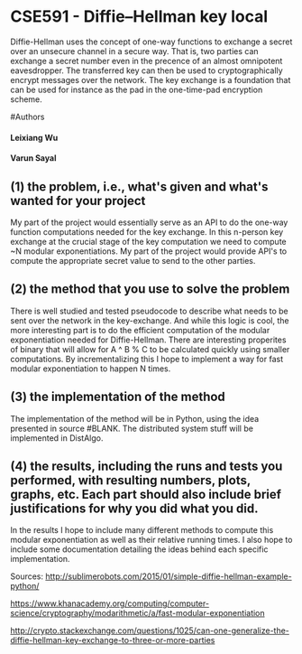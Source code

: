 # CSE591 - Diffie–Hellman key local
Diffie-Hellman uses the concept of one-way functions to exchange a secret over an unsecure channel in a secure way. That is, two parties can exchange a secret number even in the precence of an almost omnipotent eavesdropper. The transferred key can then be used to cryptographically encrypt messages over the network. The key exchange is a foundation that can be used for instance as the pad in the one-time-pad encryption scheme.

#Authors
#### Leixiang Wu
#### Varun Sayal

## (1) the problem, i.e., what's given and what's wanted for your project
My part of the project would essentially serve as an API to do the one-way function computations needed for the key exchange. In this n-person key exchange at the crucial stage of the key computation we need to compute ~N modular exponentiations. My part of the project would provide API's to compute the appropriate secret value to send to the other parties.

## (2) the method that you use to solve the problem
There is well studied and tested pseudocode to describe what needs to be sent over the network in the key-exchange. And while this logic is cool, the more interesting part is to do the efficient computation of the modular exponentiation needed for Diffie-Hellman. There are interesting properites of binary that will allow for A ^ B % C to be calculated quickly using smaller computations. By incrementalizing this I hope to implement a way for fast modular exponentiation to happen N times.

## (3) the implementation of the method 
The implementation of the method will be in Python, using the idea presented in source #BLANK. The distributed system stuff will be implemented in DistAlgo.

## (4) the results, including the runs and tests you performed, with resulting numbers, plots, graphs, etc. Each part should also include brief justifications for why you did what you did.
In the results I hope to include many different methods to compute this modular exponentiation as well as their relative running times. I also hope to include some documentation detailing the ideas behind each specific implementation.


Sources:
http://sublimerobots.com/2015/01/simple-diffie-hellman-example-python/

https://www.khanacademy.org/computing/computer-science/cryptography/modarithmetic/a/fast-modular-exponentiation

http://crypto.stackexchange.com/questions/1025/can-one-generalize-the-diffie-hellman-key-exchange-to-three-or-more-parties
